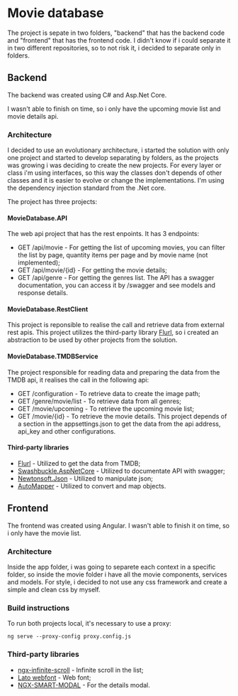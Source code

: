 # Movie database
The project is sepate in two folders, "backend" that has the backend code and "frontend" that has the frontend code. I didn't know if i could separate it in two different repositories, so to not risk it, i decided to separate only in folders.

## Backend
The backend was created using C# and Asp.Net Core. 

I wasn't able to finish on time, so i only have the upcoming movie list and movie details api.

### Architecture
I decided to use an evolutionary architecture, i started the solution with only one project and started to develop separating by folders, as the projects was growing i was deciding to create the new projects. For every layer or class i'm using interfaces, so this way the classes don't depends of other classes and it is easier to evolve or change the implementations. I'm using the dependency injection standard from the .Net core.

The project has three projects:

#### MovieDatabase.API
The web api project that has the rest enpoints. It has 3 endpoints:
- GET /api/movie - For getting the list of upcoming movies, you can filter the list by page, quantity items per page and by movie name (not implemented);
- GET /api/movie/{id} - For getting the movie details;
- GET /api/genre - For getting the genres list.
The API has a swagger documentation, you can access it by /swagger and see models and response details.

#### MovieDatabase.RestClient
This project is reponsible to realise the call and retrieve data from external rest apis. This project utilizes the third-party library [Flurl](https://flurl.dev/), so i created an abstraction to be used by other projects from the solution.

#### MovieDatabase.TMDBService
The project responsible for reading data and preparing the data from the TMDB api, it realises the call in the following api:
- GET /configuration - To retrieve data to create the image path;
- GET /genre/movie/list - To retrieve data from all genres;
- GET /movie/upcoming - To retrieve the upcoming movie list;
- GET /movie/{id} - To retrieve the movie details.
This project depends of a section in the appsettings.json to get the data from the api address, api_key and other configurations.

#### Third-party libraries
- [Flurl](https://flurl.dev/) - Utilized to get the data from TMDB;
- [Swashbuckle.AspNetCore](https://github.com/domaindrivendev/Swashbuckle.AspNetCore) - Utilized to documentate API with swagger;
- [Newtonsoft.Json](https://www.newtonsoft.com/json) - Utilized to manipulate json;
- [AutoMapper](https://automapper.org/) - Utilized to convert and map objects.

## Frontend
The frontend was created using Angular. 
I wasn't able to finish it on time, so i only have the movie list.

### Architecture
Inside the app folder, i was going to separete each context in a specific folder, so inside the movie folder i have all the movie components, services and models.
For style, i decided to not use any css framework and create a simple and clean css by myself.

### Build instructions
To run both projects local, it's necessary to use a proxy:
```
ng serve --proxy-config proxy.config.js
```
### Third-party libraries
- [ngx-infinite-scroll](https://www.npmjs.com/package/ngx-infinite-scroll) - Infinite scroll in the list;
- [Lato webfont](https://fonts.google.com/specimen/Lato?selection.family=Lato) - Web font;
- [NGX-SMART-MODAL](https://www.npmjs.com/package/ngx-smart-modal) - For the details modal.